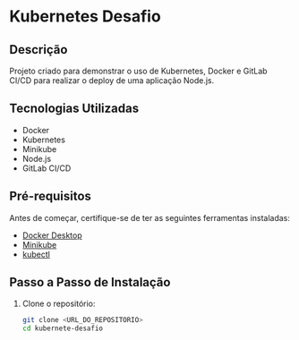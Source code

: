 # Kubernetes Desafio

## Descrição
Projeto criado para demonstrar o uso de Kubernetes, Docker e GitLab CI/CD para realizar o deploy de uma aplicação Node.js.

## Tecnologias Utilizadas
- Docker
- Kubernetes
- Minikube
- Node.js
- GitLab CI/CD

## Pré-requisitos
Antes de começar, certifique-se de ter as seguintes ferramentas instaladas:
- [Docker Desktop](https://www.docker.com/products/docker-desktop/)
- [Minikube](https://minikube.sigs.k8s.io/docs/start/)
- [kubectl](https://kubernetes.io/docs/tasks/tools/install-kubectl/)

## Passo a Passo de Instalação
1. Clone o repositório:
   ```bash
   git clone <URL_DO_REPOSITORIO>
   cd kubernete-desafio
